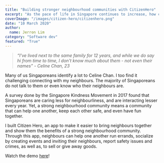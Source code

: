 ```yaml
---
title: "Building stronger neighbourhood communities with CitizenHero"
excerpt: "As the pace of life in Singapore continues to increase, how can we hold onto our kampung spirit?"
coverImage: "/images/citizen-hero/citizenhero.png"
date: "10 March 2020"
author:
  name: Jerron Lim
category: "Software dev"
featured: "True"
---
```


> _“I've lived next to the same family for 12 years, and while we do say hi from time to time, I don't know much about them - not even their names” - Celine Chan, 23_

Many of us Singaporeans identify a lot to Celine Chan. I too find it challenging connecting with my neighbours. The majority of Singaporeans do not talk to them or even know who their neighbours are.

A survey done by the Singapore Kindness Movement in 2017 found that Singaporeans are caring less for neighbourliness, and are interacting lesser every year. Yet, a strong neighbourhood community means a community that can help one another, keep each other safe, and even have fun together.

I built Citizen Hero, an app to make it easier to bring neighbours together and show them the benefits of a strong neighbourhood community. Through this app, neighbours can help one another run errands, socialize by creating events and inviting their neighbours, report safety issues and crimes, as well as, to sell or give away goods.

Watch the demo [here](https://www.youtube.com/embed/7v0F2QQJGPw)!
